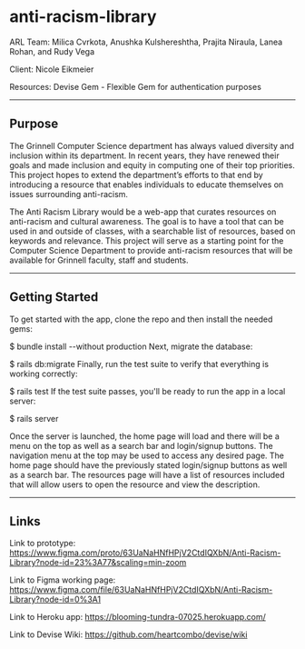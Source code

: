 # anti-racism-library
ARL Team:
Milica Cvrkota, Anushka Kulshereshtha, Prajita Niraula, Lanea Rohan, and Rudy Vega

Client:
Nicole Eikmeier

Resources:
Devise Gem - Flexible Gem for authentication purposes

-------
Purpose
-------

The Grinnell Computer Science department has always valued diversity and inclusion within its department. In recent years, they have renewed their 
goals and made inclusion and equity in computing one of their top priorities. This project hopes to extend the department’s efforts to that end by 
introducing a resource that enables individuals to educate themselves on issues surrounding anti-racism. 

The Anti Racism Library would be a web-app that curates resources on anti-racism and cultural awareness. The goal is to have a tool that can be used
in and outside of classes, with a searchable list of resources, based on keywords and relevance. This project will serve as a starting point for the 
Computer Science Department to provide anti-racism resources that will be available for Grinnell faculty, staff and students.

---------------
Getting Started
---------------

To get started with the app, clone the repo and then install the needed gems:

$ bundle install --without production
Next, migrate the database:


$ rails db:migrate
Finally, run the test suite to verify that everything is working correctly:


$ rails test
If the test suite passes, you'll be ready to run the app in a local server:


$ rails server


Once the server is launched, the home page will load and there will be a menu on the top as well as a search bar and login/signup buttons. The 
navigation menu at the top may be used to access any desired page. The home page should have the previously stated login/signup buttons as well as a 
search bar. The resources page will have a list of resources included that will allow users to open the resource and view the description.


-----
Links
-----

Link to prototype:
https://www.figma.com/proto/63UaNaHNfHPjV2CtdIQXbN/Anti-Racism-Library?node-id=23%3A77&scaling=min-zoom

Link to Figma working page:
https://www.figma.com/file/63UaNaHNfHPjV2CtdIQXbN/Anti-Racism-Library?node-id=0%3A1

Link to Heroku app:
https://blooming-tundra-07025.herokuapp.com/

Link to Devise Wiki:
https://github.com/heartcombo/devise/wiki
